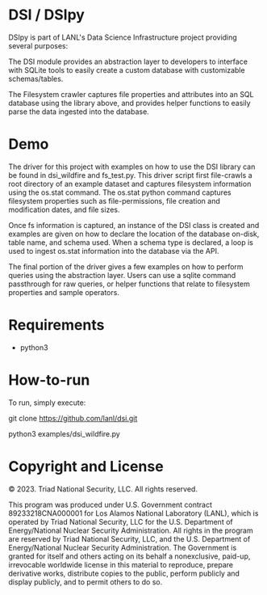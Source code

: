 # DSI / DSIpy

DSIpy is part of LANL's Data Science Infrastructure project providing several purposes:

The DSI module provides an abstraction layer to developers to interface with SQLite tools to easily create a custom database with customizable schemas/tables.

The Filesystem crawler captures file properties and attributes into an SQL database using the library above, and provides helper functions to easily parse the data ingested into the database.

# Demo

The driver for this project with examples on how to use the DSI library can be found in dsi_wildfire and fs_test.py. This driver script first file-crawls a root directory of an example dataset and captures filesystem information using the os.stat command. The os.stat python command captures filesystem properties such as file-permissions, file creation and modification dates, and file sizes.

Once fs information is captured, an instance of the DSI class is created and examples are given on how to declare the location of the database on-disk, table name, and schema used. When a schema type is declared, a loop is used to ingest os.stat information into the database via the API.

The final portion of the driver gives a few examples on how to perform queries using the abstraction layer. Users can use a sqlite command passthrough for raw queries, or helper functions that relate to filesystem properties and sample operators.

# Requirements

* python3

# How-to-run

To run, simply execute:

git clone https://github.com/lanl/dsi.git

python3 examples/dsi_wildfire.py

# Copyright and License

© 2023. Triad National Security, LLC. All rights reserved.

This program was produced under U.S. Government contract 89233218CNA000001 for Los Alamos
National Laboratory (LANL), which is operated by Triad National Security, LLC for the U.S.
Department of Energy/National Nuclear Security Administration. All rights in the program are
reserved by Triad National Security, LLC, and the U.S. Department of Energy/National Nuclear
Security Administration. The Government is granted for itself and others acting on its behalf a
nonexclusive, paid-up, irrevocable worldwide license in this material to reproduce, prepare
derivative works, distribute copies to the public, perform publicly and display publicly, and to permit
others to do so.


